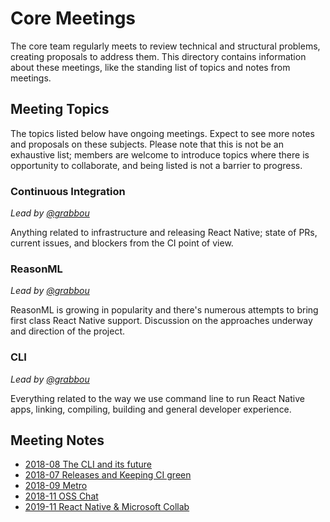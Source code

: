 # Core Meetings

The core team regularly meets to review technical and structural problems, creating proposals to address them. This directory contains information about these meetings, like the standing list of topics and notes from meetings.

## Meeting Topics

The topics listed below have ongoing meetings. Expect to see more notes and proposals on these subjects. Please note that this is not be an exhaustive list; members are welcome to introduce topics where there is opportunity to collaborate, and being listed is not a barrier to progress.

### Continuous Integration

_Lead by [@grabbou](https://twitter.com/grabbou)_

Anything related to infrastructure and releasing React Native; state of PRs, current issues, and blockers from the CI point of view.

### ReasonML

_Lead by [@grabbou](https://twitter.com/grabbou)_

ReasonML is growing in popularity and there's numerous attempts to bring first class React Native support. Discussion on the approaches underway and direction of the project.

### CLI

_Lead by [@grabbou](https://twitter.com/grabbou)_

Everything related to the way we use command line to run React Native apps, linking, compiling, building and general developer experience.

## Meeting Notes

- [2018-08 The CLI and its future](2018-08-cli-meeting.md)
- [2018-07 Releases and Keeping CI green](2018-07-ci-meeting.md)
- [2018-09 Metro](2018-09-metro-meeting.md)
- [2018-11 OSS Chat](2018-11-oss-meeting.md)
- [2019-11 React Native & Microsoft Collab](2019-11-21%20RN-MSFT-collab-kickoff.md)
